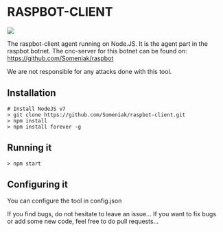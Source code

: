RASPBOT-CLIENT
==============
![](https://i.imgur.com/jJh6rkX.png)

The raspbot-client agent running on Node.JS. It is the agent part in the raspbot botnet.
The cnc-server for this botnet can be found on: https://github.com/Someniak/raspbot

We are not responsible for any attacks done with this tool.

## Installation
```
# Install NodeJS v7
> git clone https://github.com/Someniak/raspbot-client.git
> npm install
> npm install forever -g
```

## Running it
```
> npm start
```

## Configuring it
You can configure the tool in config.json

If you find bugs, do not hesitate to leave an issue...
If you want to fix bugs or add some new code, feel free to do pull requests...





